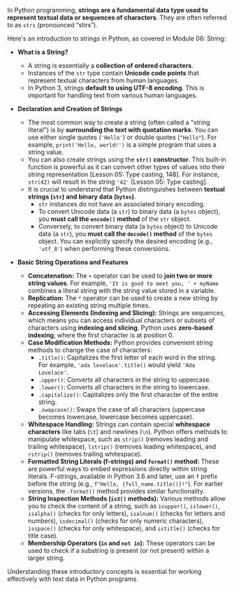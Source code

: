 In Python programming, **strings are a fundamental data type used to represent textual data or sequences of characters**. They are often referred to as `strs` (pronounced “stirs”).

Here's an introduction to strings in Python, as covered in Module 06: String:

*   **What is a String?**
    *   A string is essentially a **collection of ordered characters**.
    *   Instances of the `str` type contain **Unicode code points** that represent textual characters from human languages.
    *   In Python 3, strings **default to using UTF-8 encoding**. This is important for handling text from various human languages.

*   **Declaration and Creation of Strings**
    *   The most common way to create a string (often called a "string literal") is by **surrounding the text with quotation marks**. You can use either single quotes (`'Hello'`) or double quotes (`"Hello"`). For example, `print('Hello, world!')` is a simple program that uses a string value.
    *   You can also create strings using the **`str()` constructor**. This built-in function is powerful as it can convert other types of values into their string representation [Lesson 05: Type casting, 148]. For instance, `str(42)` will result in the string `'42'` [Lesson 05: Type casting].
    *   It is crucial to understand that Python distinguishes between **textual strings (`str`) and binary data (`bytes`)**.
        *   `str` instances do not have an associated binary encoding.
        *   To convert Unicode data (a `str`) to binary data (a `bytes` object), you **must call the `encode()` method** of the `str` object.
        *   Conversely, to convert binary data (a `bytes` object) to Unicode data (a `str`), you **must call the `decode()` method** of the `bytes` object. You can explicitly specify the desired encoding (e.g., `'utf_8'`) when performing these conversions.

*   **Basic String Operations and Features**
    *   **Concatenation:** The `+` operator can be used to **join two or more string values**. For example, `'It is good to meet you, ' + myName` combines a literal string with the string value stored in a variable.
    *   **Replication:** The `*` operator can be used to create a new string by repeating an existing string multiple times.
    *   **Accessing Elements (Indexing and Slicing):** Strings are sequences, which means you can access individual characters or subsets of characters using **indexing and slicing**. Python uses **zero-based indexing**, where the first character is at position 0.
    *   **Case Modification Methods:** Python provides convenient string methods to change the case of characters:
        *   `.title()`: Capitalizes the first letter of each word in the string. For example, `'ada lovelace'.title()` would yield `'Ada Lovelace'`.
        *   `.upper()`: Converts all characters in the string to uppercase.
        *   `.lower()`: Converts all characters in the string to lowercase.
        *   `.capitalize()`: Capitalizes only the first character of the entire string.
        *   `.swapcase()`: Swaps the case of all characters (uppercase becomes lowercase, lowercase becomes uppercase).
    *   **Whitespace Handling:** Strings can contain special **whitespace characters** like tabs (`\t`) and newlines (`\n`). Python offers methods to manipulate whitespace, such as `strip()` (removes leading and trailing whitespace), `lstrip()` (removes leading whitespace), and `rstrip()` (removes trailing whitespace).
    *   **Formatted String Literals (f-strings) and `format()` method:** These are powerful ways to embed expressions directly within string literals. F-strings, available in Python 3.6 and later, use an `f` prefix before the string (e.g., `f"Hello, {full_name.title()}!"`). For earlier versions, the `.format()` method provides similar functionality.
    *   **String Inspection Methods (`isX()` methods):** Various methods allow you to check the content of a string, such as `isupper()`, `islower()`, `isalpha()` (checks for only letters), `isalnum()` (checks for letters and numbers), `isdecimal()` (checks for only numeric characters), `isspace()` (checks for only whitespace), and `istitle()` (checks for title case).
    *   **Membership Operators (`in` and `not in`):** These operators can be used to check if a substring is present (or not present) within a larger string.

Understanding these introductory concepts is essential for working effectively with text data in Python programs.